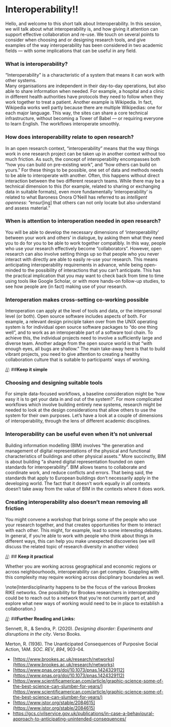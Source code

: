 # Interoperability!!

[//]: ##**Outline**

Hello, and welcome to this short talk about Interoperability. In this session, we will talk about what interoperability is, and how giving it attention can support effective collaboration and re-use. We touch on several points to consider when choosing and or designing research tools, and give examples of the way interoperability has been considered in two academic fields — with some implications that can be useful in any field.

[//]: ##**Introduction**

### **What is interoperability?**

“Interoperability” is a characteristic of a system that means it can work with other systems.  
Many organisations are independent in their day-to-day operations, but also able to share information when needed. For example, a hospital and a clinic in different health authorities have protocols they need to follow when they work together to treat a patient.  Another example is Wikipedia. In fact, Wikipedia works well partly because there are multiple Wikipedias: one for each major language. This way, the sites can share a core technical infrastructure, without becoming a Tower of Babel — or requiring everyone to learn English. The workflows interoperate smoothly.

### **How does interoperability relate to open research?**

In an open research context, “interoperability” means that the way things work in one research project can be taken up in another context without too much friction.  As such, the concept of interoperability encompasses both “how you can build on pre-existing work”, and “how others can build on yours.” For these things to be possible, one set of data and methods needs to be able to interoperate with another. Often, this happens without direct interaction between the two different research teams. While there may be a technical dimension to this (for example, related to sharing or exchanging data in suitable formats), even more fundamentally ‘interoperability’ is related to what Baroness Onora O’Neill has referred to as *intelligent openness*: “ensur\[ing\] that others can not only locate but also understand and assess material.”

[//]: ##**Flow**

### **When is attention to interoperation needed in open research?**

You will be able to develop the necessary dimensions of ‘interoperability’ between your work and others’ in dialogue, by asking them what they need you to do for you to be able to work together compatibly. In this way, people who use your research effectively become “collaborators”. However, open research can also involve setting things up so that people who you never interact with directly are able to easily re-use your research. This means anticipating interoperability requirements in advance, while being open-minded to the possibility of interactions that you can’t anticipate.  This has the practical implication that you may want to check back from time to time using tools like Google Scholar, or with more hands-on follow-up studies, to see how people are (in fact) making use of your research.

### **Interoperation makes cross-setting co-working possible**

Interoperation can apply at the level of tools and data, or the interpersonal level (or both). Open source software includes aspects of both.  For example, a relevant design principle taken over from the UNIX operating system is for individual open source software packages to “do one thing well”, and to work as an interoperable part of a software tool chain. To achieve this, the individual projects need to involve a sufficiently large and diverse team.  Another adage from the open source world is that “with enough eyes, all bugs are shallow.”  The main take-away here is that to build vibrant projects, you need to give attention to creating a healthy collaboration culture that is suitable to participants’ ways of working.

[//]: ##**Keep it simple**

### **Choosing and designing suitable tools**

For simple data-focused workflows, a baseline consideration might be ‘how easy it is to get your data in and out of the system?’. For more complicated workflows which involve building entirely new systems, research might be needed to look at the design considerations that allow others to use the system for their own purposes. Let’s have a look at a couple of dimensions of interoperability, through the lens of different academic disciplines.

### **Interoperability can be useful even when it’s not universal**

Building information modelling (BIM) involves “the generation and management of digital representations of the physical and functional characteristics of buildings and other physical assets.” More succinctly, BIM is about building “a shared digital representation founded on open standards for interoperability”. BIM allows teams to collaborate and coordinate work, and reduce conflicts and errors. That being said, the standards that apply to European buildings don’t necessarily apply in the developing world. The fact that it doesn’t work equally in all contexts doesn’t take away from the value of BIM in the contexts where it does work.

### **Creating interoperability also doesn’t mean removing all friction**

You might convene a workshop that brings some of the people who use your research together, and that creates opportunities for them to interact with each other.  This might, for example, lead to some interesting debates. In general, if you’re able to work with people who think about things in different ways, this can help you make unexpected discoveries (we will discuss the related topic of research diversity in another video)

[//]: ## **Keep it practical**

Whether you are working across geographical and economic regions or across neighbourhoods, interoperability can get complex. Grappling with this complexity may require working across disciplinary boundaries as well.

\note{Interdisciplinarity happens to be the focus of the various Brookes RIKE networks.  One possibility for Brookes researchers in interoperability could be to reach out to a network that you’re not currently part of, and explore what new ways of working would need to be in place to establish a collaboration.}

[//]: ##**Further Reading and Links:**

Sennett, R., & Sendra, P. (2020). *Designing disorder: Experiments and disruptions in the city*. Verso Books.

Merton, R. (1936). The Unanticipated Consequences of Purposive Social Action, 1AM. *SOC. REV*, *894*, 903-04.

* [https://www.brookes.ac.uk/research/networks](https://www.brookes.ac.uk/research/networks)  
* [https://www.pnas.org/doi/10.1073/pnas.1424329112](https://www.pnas.org/doi/10.1073/pnas.1424329112)  
* [https://www.scientificamerican.com/article/graphic-science-some-of-the-best-science-can-slumber-for-years/](https://www.scientificamerican.com/article/graphic-science-some-of-the-best-science-can-slumber-for-years/)  
* [https://www.jstor.org/stable/2084615](https://www.jstor.org/stable/2084615)  
* https://gcs.civilservice.gov.uk/publications/in-case-a-behavioural-approach-to-anticipating-unintended-consequences/
